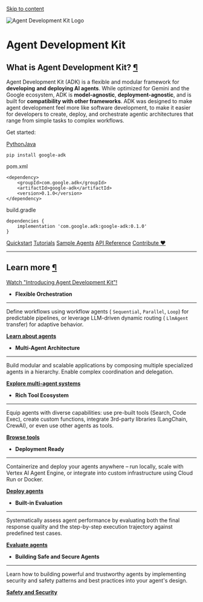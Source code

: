 [Skip to content](https://google.github.io/adk-docs/#what-is-agent-development-kit)

![Agent Development Kit Logo](https://google.github.io/adk-docs/assets/agent-development-kit.png)

# Agent Development Kit

## What is Agent Development Kit? [¶](https://google.github.io/adk-docs/\#what-is-agent-development-kit "Permanent link")

Agent Development Kit (ADK) is a flexible and modular framework for **developing**
**and deploying AI agents**. While optimized for Gemini and the Google ecosystem,
ADK is **model-agnostic**, **deployment-agnostic**, and is built for
**compatibility with other frameworks**. ADK was designed to make agent
development feel more like software development, to make it easier for
developers to create, deploy, and orchestrate agentic architectures that range
from simple tasks to complex workflows.

Get started:

[Python](https://google.github.io/adk-docs/#python)[Java](https://google.github.io/adk-docs/#java)

`pip install google-adk`

pom.xml

```md-code__content
<dependency>
    <groupId>com.google.adk</groupId>
    <artifactId>google-adk</artifactId>
    <version>0.1.0</version>
</dependency>

```

build.gradle

```md-code__content
dependencies {
    implementation 'com.google.adk:google-adk:0.1.0'
}

```

[Quickstart](https://google.github.io/adk-docs/get-started/quickstart/) [Tutorials](https://google.github.io/adk-docs/tutorials/) [Sample Agents](http://github.com/google/adk-samples) [API Reference](https://google.github.io/adk-docs/api-reference/) [Contribute ❤️](https://google.github.io/adk-docs/contributing-guide/)

* * *

## Learn more [¶](https://google.github.io/adk-docs/\#learn-more "Permanent link")

[Watch "Introducing Agent Development Kit"!](https://www.youtube.com/watch?v=zgrOwow_uTQ%20target= "_blank\" rel=\"noopener noreferrer")

- **Flexible Orchestration**


* * *


Define workflows using workflow agents ( `Sequential`, `Parallel`, `Loop`)
for predictable pipelines, or leverage LLM-driven dynamic routing
( `LlmAgent` transfer) for adaptive behavior.

[**Learn about agents**](https://google.github.io/adk-docs/agents/)

- **Multi-Agent Architecture**


* * *


Build modular and scalable applications by composing multiple specialized
agents in a hierarchy. Enable complex coordination and delegation.

[**Explore multi-agent systems**](https://google.github.io/adk-docs/agents/multi-agents/)

- **Rich Tool Ecosystem**


* * *


Equip agents with diverse capabilities: use pre-built tools (Search, Code
Exec), create custom functions, integrate 3rd-party libraries (LangChain,
CrewAI), or even use other agents as tools.

[**Browse tools**](https://google.github.io/adk-docs/tools/)

- **Deployment Ready**


* * *


Containerize and deploy your agents anywhere – run locally, scale with
Vertex AI Agent Engine, or integrate into custom infrastructure using Cloud
Run or Docker.

[**Deploy agents**](https://google.github.io/adk-docs/deploy/)

- **Built-in Evaluation**


* * *


Systematically assess agent performance by evaluating both the final
response quality and the step-by-step execution trajectory against
predefined test cases.

[**Evaluate agents**](https://google.github.io/adk-docs/evaluate/)

- **Building Safe and Secure Agents**


* * *


Learn how to building powerful and trustworthy agents by implementing
security and safety patterns and best practices into your agent's design.

[**Safety and Security**](https://google.github.io/adk-docs/safety/)